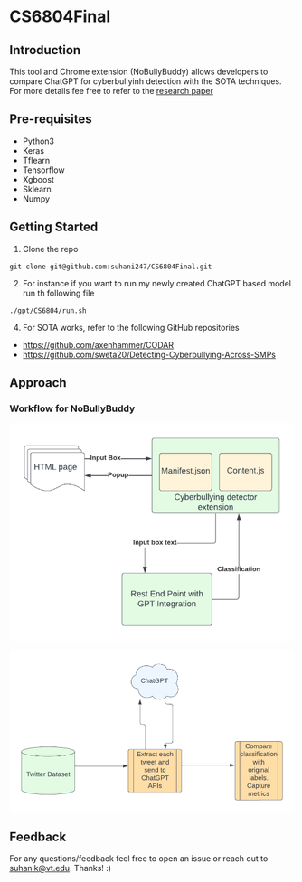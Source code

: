 # CS6804Final

## Introduction
This tool and Chrome extension (NoBullyBuddy) allows developers to compare ChatGPT for cyberbullyinh detection with the SOTA techniques. For more details fee free to refer to the [research paper](https://drive.google.com/file/d/1mDjVVsLQHCpbs65Uuz120H0JuFeIeN0G/view?usp=sharing)

## Pre-requisites

* Python3
* Keras
* Tflearn
* Tensorflow
* Xgboost
* Sklearn
* Numpy


## Getting Started

1. Clone the repo

```
git clone git@github.com:suhani247/CS6804Final.git
```

2. For instance if you want to run my newly created ChatGPT based model run th following file

```
./gpt/CS6804/run.sh
```

4. For SOTA works, refer to the following GitHub repositories

* https://github.com/axenhammer/CODAR
* https://github.com/sweta20/Detecting-Cyberbullying-Across-SMPs


## Approach

### Workflow for NoBullyBuddy

![NoBullyBuddy - Chrome Extension](https://github.com/suhani247/CS6804Final/blob/main/artifacts/extension.png "Workflow")

![Workflow Diagram for the classifier](https://github.com/suhani247/CS6804Final/blob/main/artifacts/gpt.png "classifier")


## Feedback

For any questions/feedback feel free to open an issue or reach out to suhanik@vt.edu. Thanks! :)
